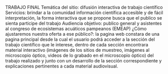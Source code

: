 TRABAJO FINAL
Temática del sitio:
                           difusión interactiva de trabajo científico
Servicios: 
                          brindar a la comunidad información científica accesible y de fácil interpretación, la forma interactiva que se propone busca que el publico se sienta participe del trabajo
Audiencia objetivo: 
                           publico general y asistentes al congreso de ecosistemas acuáticos pampeanos (EMEAP)
¿Cómo ajustaremos nuestra oferta a ese público?: 
                          la pagina web constara de una pagina principal desde la cual el usuario podrá acceder a la sección del trabajo científico que le interese, dentro de cada sección encontrara material interactivo (imágenes de los sitios de muestreo, imágenes al microscopio óptico, 
                          videos de lo grabado en el microscopio óptico) del trabajo realizado y junto con un desarrollo de la sección correspondiente y explicaciones pertinentes a cada material audiovisual.
